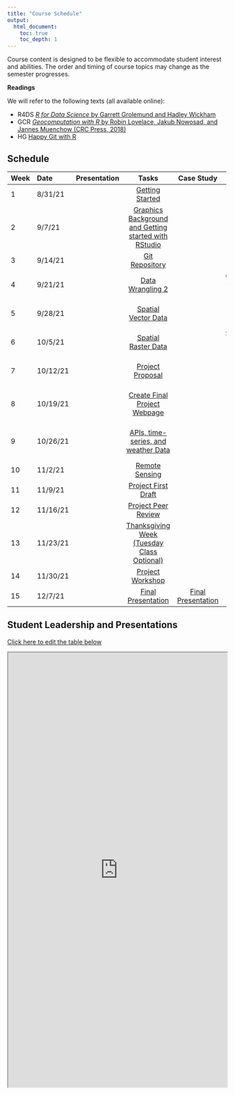 ```yaml
---
title: "Course Schedule"
output:
  html_document:
    toc: true
    toc_depth: 1
---
```




Course content is designed to be flexible to accommodate student interest and abilities.  The order and timing of course topics may change as the semester progresses.  

**Readings**

We will refer to the following texts (all available online):

* R4DS [_R for Data Science_ by Garrett Grolemund and Hadley Wickham](http://r4ds.had.co.nz)
* GCR  [_Geocomputation with R_ by Robin Lovelace, Jakub Nowosad, and Jannes Muenchow (CRC Press, 2018)](https://geocompr.robinlovelace.net/)
* HG [Happy Git with R](https://happygitwithr.com/)


## Schedule

| Week | Date | Presentation | Tasks  |  Case Study | [DataCamp](https://www.datacamp.com/enterprise/geo511-fall-2020) | 
|:-|:-|:-:|:---:|:---:|:---:|
|  1 |  8/31/21 |   |  [Getting Started](./TK_01.html) |  []() |  Introduction to R |
 |  2 |  9/7/21 |   |  [Graphics Background and Getting started with RStudio](./TK_02.html) |  []() |  Introduction to Data Visualization with ggplot |
 |  3 |  9/14/21 |   |  [Git Repository](./TK_03.html) |  []() |  Introduction to the Tidyverse |
 |  4 |  9/21/21 |   |  [Data Wrangling 2](./TK_04.html) |  []() |  Communicating with Data in the Tidyverse |
 |  5 |  9/28/21 |   |  [Spatial Vector Data](./TK_05.html) |  []() |  Visualizing Geospatial Data in R |
 |  6 |  10/5/21 |   |  [Spatial Raster Data](./TK_06.html) |  []() |  Spatial Analysis in R with sf and raster |
 |  7 |  10/12/21 |   |  [Project Proposal](./TK_07.html) |  []() |  Interactive maps with leaflet in R |
 |  8 |  10/19/21 |   |  [Create Final Project Webpage](./TK_08.html) |  []() |  Intermediate Data Visualization with ggplot2 |
 |  9 |  10/26/21 |   |  [APIs, time-series, and weather Data](./TK_09.html) |  []() |  Exploratory Data Analysis in R: Case Study |
 |  10 |  11/2/21 |   |  [Remote Sensing](./TK_10.html) |  []() |   |
 |  11 |  11/9/21 |   |  [Project First Draft](./TK_11.html) |  []() |   |
 |  12 |  11/16/21 |   |  [Project Peer Review](./TK_12.html) |  []() |   |
 |  13 |  11/23/21 |   |  [Thanksgiving Week (Tuesday Class Optional)](./TK_13.html) |  []() |   |
 |  14 |  11/30/21 |   |  [Project Workshop](./TK_14.html) |  []() |   |
 |  15 |  12/7/21 |   |  [Final Presentation](./TK_15.html) |  [Final Presentation](./TK_15.html) |   |
 



## Student Leadership and Presentations

[Click here to edit the table below](https://docs.google.com/spreadsheets/d/1hH61DFHifYLdrbH3RQTIkR3zmo0ImpUg0tdHdBQF3Vw/edit?usp=sharing)


<iframe src="https://docs.google.com/spreadsheets/d/e/2PACX-1vSm_SdDqTPR5j7dXg_VeaUaKSxCVevvytsWQYKcT_kBCgOkKMsouHfafZ6wtbVjXaUSYxODReZgxAC3/pubhtml?gid=868447735&amp;single=true&amp;widget=true&amp;headers=false" style="height: 1000px; width: 100%;"></iframe>

